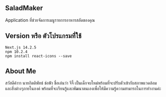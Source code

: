 ## SaladMaker
Application ที่ข่วยจัดการเมนูรายการอาหารสลัดของคุณ

## Version หรือ ตัวโปรแกรมที่ใช้ 
    Next.js 14.2.5
    npm 10.2.4
    npm install react-icons --save

 ## About Me
 สวัสดีค้าาา นายกิตติพัทธ์ ช่อฟ้า ชื่อเล่นว่า จีจี้ เป็นเด็กจบใหม่พร้อมที่จะปรับตัวเข้ากับสภาพแวดล้อมและสิ่งต่างๆภายในองค์ พร้อมที่จะเรียนรู้และพัฒนาตนเองเพื่อให้มีความรู้ความสามารถในการทำงานค่ะ


